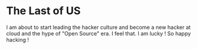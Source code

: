 # The Last of US

I am about to start leading the hacker culture and become a new hacker at cloud and the hype of "Open Source" era. I feel that. I am lucky ! So happy hacking !
